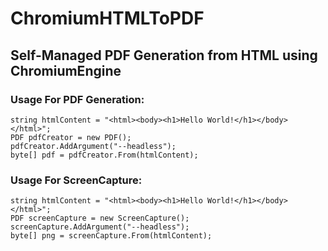 # ChromiumHTMLToPDF
## Self-Managed PDF Generation from HTML using ChromiumEngine

### Usage For PDF Generation:
```
string htmlContent = "<html><body><h1>Hello World!</h1></body></html>";
PDF pdfCreator = new PDF();
pdfCreator.AddArgument("--headless");
byte[] pdf = pdfCreator.From(htmlContent);
```
### Usage For ScreenCapture:
```
string htmlContent = "<html><body><h1>Hello World!</h1></body></html>";
PDF screenCapture = new ScreenCapture();
screenCapture.AddArgument("--headless");
byte[] png = screenCapture.From(htmlContent);
```
